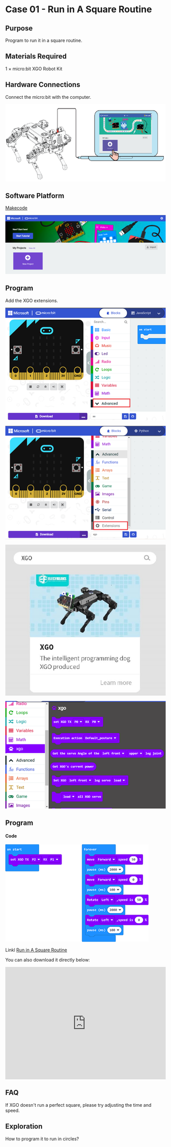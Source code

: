 # Case 01 - Run in A Square Routine



## Purpose

Program to run it in a square routine. 



## Materials Required

1 × micro:bit XGO Robot Kit



## Hardware Connections

Connect the micro:bit with the computer. 

![](./images/microbit-xgo-robot-kit-22.png)



## Software Platform

[Makecode](https://makecode.microbit.org/#)

![](./images/microbit-xgo-robot-kit-10.png)



## Program



Add the XGO extensions. 

![](./images/microbit-xgo-robot-kit-11.png)

![](./images/microbit-xgo-robot-kit-12.png)

![](./images/microbit-xgo-robot-kit-13.png)

![](./images/microbit-xgo-robot-kit-14.png)



## Program

#### Code



![](./images/microbit-xgot-robot-kit-case01-out-of-the-square-01.png)



Linkl [Run in A Square Routine](https://makecode.microbit.org/_CCeMgReDb7Ly)

You can also download it directly below:

<div style="position:relative;height:0;padding-bottom:70%;overflow:hidden;"><iframe style="position:absolute;top:0;left:0;width:100%;height:100%;" src="https://makecode.microbit.org/#pub:_CCeMgReDb7Ly" frameborder="0" sandbox="allow-popups allow-forms allow-scripts allow-same-origin"></iframe></div> 



## FAQ

If XGO doesn't run a perfect square, please try adjusting the time and speed. 



## Exploration

How to program it to run in circles?